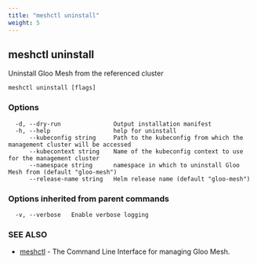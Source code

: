 ```yaml
---
title: "meshctl uninstall"
weight: 5
---
```

## meshctl uninstall

Uninstall Gloo Mesh from the referenced cluster

```
meshctl uninstall [flags]
```

### Options

```
  -d, --dry-run               Output installation manifest
  -h, --help                  help for uninstall
      --kubeconfig string     Path to the kubeconfig from which the management cluster will be accessed
      --kubecontext string    Name of the kubeconfig context to use for the management cluster
      --namespace string      namespace in which to uninstall Gloo Mesh from (default "gloo-mesh")
      --release-name string   Helm release name (default "gloo-mesh")
```

### Options inherited from parent commands

```
  -v, --verbose   Enable verbose logging
```

### SEE ALSO

* [meshctl](../meshctl)	 - The Command Line Interface for managing Gloo Mesh.

